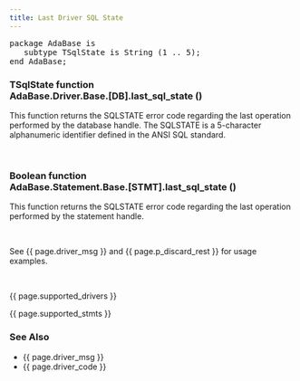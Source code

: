 ```yaml
---
title: Last Driver SQL State
---
```


<div class="leftside">
<pre class="code">
package AdaBase is
   subtype TSqlState is String (1 .. 5);
end AdaBase;
</pre>
<h3>TSqlState function<br/>
AdaBase.Driver.Base.[DB].last_sql_state ()</h3>
<p>This function returns the SQLSTATE error code regarding the last
operation performed by the database handle.  The SQLSTATE is a
5-character alphanumeric identifier defined in the ANSI SQL standard.</p>
<br/>
<h3>Boolean function<br/>
AdaBase.Statement.Base.[STMT].last_sql_state ()</h3>
<p>This function returns the SQLSTATE error code regarding the last
operation performed by the statement handle.</p>
</br>
<p class="caption">See {{ page.driver_msg }} and {{ page.p_discard_rest }}
for usage examples.</p>
<br/>
<p>{{ page.supported_drivers }}</p>
<p>{{ page.supported_stmts }}</p>
</div>
<div class="sidenav">
  <h3>See Also</h3>
  <ul>
    <li>{{ page.driver_msg }}</li>
    <li>{{ page.driver_code }}</li>
  </ul>
</div>
